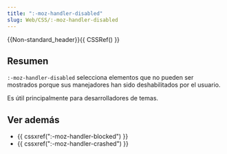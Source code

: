 ```yaml
---
title: ":-moz-handler-disabled"
slug: Web/CSS/:-moz-handler-disabled
---
```


{{Non-standard_header}}{{ CSSRef() }}

## Resumen

`:-moz-handler-disabled` selecciona elementos que no pueden ser mostrados porque sus manejadores han sido deshabilitados por el usuario.

Es útil principalmente para desarrolladores de temas.

## Ver además

- {{ cssxref(":-moz-handler-blocked") }}
- {{ cssxref(":-moz-handler-crashed") }}

